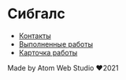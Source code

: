 # Сибгалс

- [Контакты](https://iserejatoje.github.io/sibgals/contacts.html)
- [Выполненные работы](https://iserejatoje.github.io/sibgals/works.html)
- [Карточка работы](https://iserejatoje.github.io/sibgals/work.html)

Made by Atom Web Studio ❤️2021